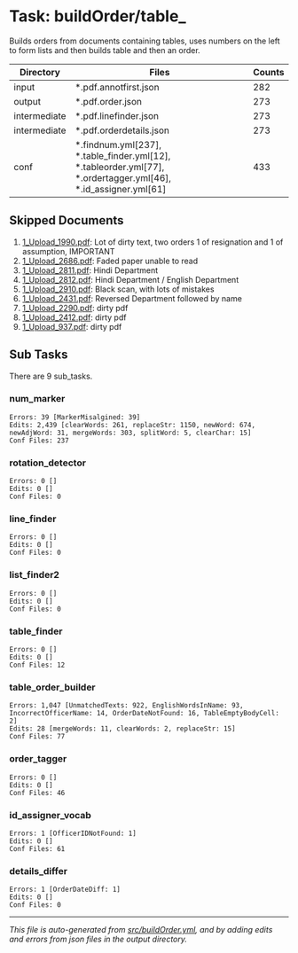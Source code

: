 # Task: buildOrder/table_

Builds orders from documents containing tables, uses numbers on the left to form lists and then builds table and then an order.

| Directory    | Files                          | Counts |
|--------------|--------------------------------|--------|
| input        | *.pdf.annotfirst.json          |    282 |
| output       | *.pdf.order.json               |    273 |
| intermediate | *.pdf.linefinder.json           |    273 |
| intermediate | *.pdf.orderdetails.json         |    273 |
| conf         | *.findnum.yml[237], *.table_finder.yml[12], *.tableorder.yml[77], *.ordertagger.yml[46], *.id_assigner.yml[61] |    433 |

## Skipped Documents
1. [1_Upload_1990.pdf](/import/documents/1_Upload_1990.pdf):  Lot of dirty text,  two orders 1 of resignation and 1 of assumption, IMPORTANT
2. [1_Upload_2686.pdf](/import/documents/1_Upload_2686.pdf):  Faded paper unable to read
3. [1_Upload_2811.pdf](/import/documents/1_Upload_2811.pdf):  Hindi Department
4. [1_Upload_2812.pdf](/import/documents/1_Upload_2812.pdf):  Hindi Department / English Department
5. [1_Upload_2910.pdf](/import/documents/1_Upload_2910.pdf):  Black scan, with lots of mistakes
6. [1_Upload_2431.pdf](/import/documents/1_Upload_2431.pdf):  Reversed Department followed by name
7. [1_Upload_2290.pdf](/import/documents/1_Upload_2290.pdf):  dirty pdf
8. [1_Upload_2412.pdf](/import/documents/1_Upload_2412.pdf):  dirty pdf
9. [1_Upload_937.pdf](/import/documents/1_Upload_937.pdf):  dirty pdf

## Sub Tasks
There are 9 sub_tasks.

### num_marker
    Errors: 39 [MarkerMisalgined: 39]
    Edits: 2,439 [clearWords: 261, replaceStr: 1150, newWord: 674, newAdjWord: 31, mergeWords: 303, splitWord: 5, clearChar: 15]
    Conf Files: 237

### rotation_detector
    Errors: 0 []
    Edits: 0 []
    Conf Files: 0

### line_finder
    Errors: 0 []
    Edits: 0 []
    Conf Files: 0

### list_finder2
    Errors: 0 []
    Edits: 0 []
    Conf Files: 0

### table_finder
    Errors: 0 []
    Edits: 0 []
    Conf Files: 12

### table_order_builder
    Errors: 1,047 [UnmatchedTexts: 922, EnglishWordsInName: 93, IncorrectOfficerName: 14, OrderDateNotFound: 16, TableEmptyBodyCell: 2]
    Edits: 28 [mergeWords: 11, clearWords: 2, replaceStr: 15]
    Conf Files: 77

### order_tagger
    Errors: 0 []
    Edits: 0 []
    Conf Files: 46

### id_assigner_vocab
    Errors: 1 [OfficerIDNotFound: 1]
    Edits: 0 []
    Conf Files: 61

### details_differ
    Errors: 1 [OrderDateDiff: 1]
    Edits: 0 []
    Conf Files: 0


---
*This file is auto-generated from [src/buildOrder.yml](src/buildOrder.yml), and by adding edits and errors from json files in the output directory.*
